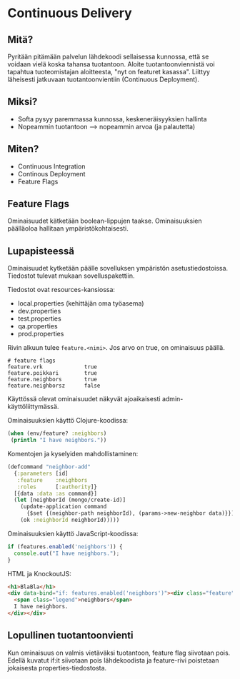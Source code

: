# Continuous Delivery

## Mitä?

Pyritään pitämään palvelun lähdekoodi sellaisessa kunnossa, että se voidaan vielä
koska tahansa tuotantoon. Aloite tuotantoonviennistä voi tapahtua tuoteomistajan
aloitteesta, "nyt on featuret kasassa". Liittyy läheisesti jatkuvaan
tuotantoonvientiin (Continuous Deployment).

## Miksi?

* Softa pysyy paremmassa kunnossa, keskeneräisyyksien hallinta
* Nopeammin tuotantoon --> nopeammin arvoa (ja palautetta)


## Miten?

* Continuous Integration
* Continous Deployment
* Feature Flags

## Feature Flags

Ominaisuudet kätketään boolean-lippujen taakse. Ominaisuuksien päälläoloa
hallitaan ympäristökohtaisesti.

## Lupapisteessä

Ominaisuudet kytketään päälle sovelluksen ympäristön asetustiedostoissa.
Tiedostot tulevat mukaan sovelluspakettiin.

Tiedostot ovat resources-kansiossa:
* local.properties (kehittäjän oma työasema)
* dev.properties
* test.properties
* qa.properties
* prod.properties

Rivin alkuun tulee `feature.<nimi>`. Jos arvo on true, on ominaisuus päällä.

```
# feature flags
feature.vrk             true
feature.poikkari        true
feature.neighbors       true
feature.neighborsz      false
```

Käyttössä olevat ominaisuudet näkyvät ajoaikaisesti admin-käyttöliittymässä.

Ominaisuuksien käyttö Clojure-koodissa:

```clojure
(when (env/feature? :neighbors)
 (println "I have neighbors."))
```

Komentojen ja kyselyiden mahdollistaminen:

```clojure
(defcommand "neighbor-add"
  {:parameters [id]
   :feature    :neighbors
   :roles      [:authority]}
  [{data :data :as command}]
  (let [neighborId (mongo/create-id)]
    (update-application command
      {$set {(neighbor-path neighborId), (params->new-neighbor data)}})
    (ok :neighborId neighborId)))))
```

Ominaisuuksien käyttö JavaScript-koodissa:

```javascript
if (features.enabled('neighbors')) {
  console.out("I have neighbors.");
}
```

HTML ja KnockoutJS:

```HTML
<h1>BlaBla</h1>
<div data-bind="if: features.enabled('neighbors')"><div class="feature">
  <span class="legend">neighbors</span>
  I have neighbors.
</div></div>
```

## Lopullinen tuotantoonvienti

Kun ominaisuus on valmis vietäväksi tuotantoon, feature flag siivotaan pois.
Edellä kuvatut if:it siivotaan pois lähdekoodista ja feature-rivi poistetaan
jokaisesta properties-tiedostosta.



